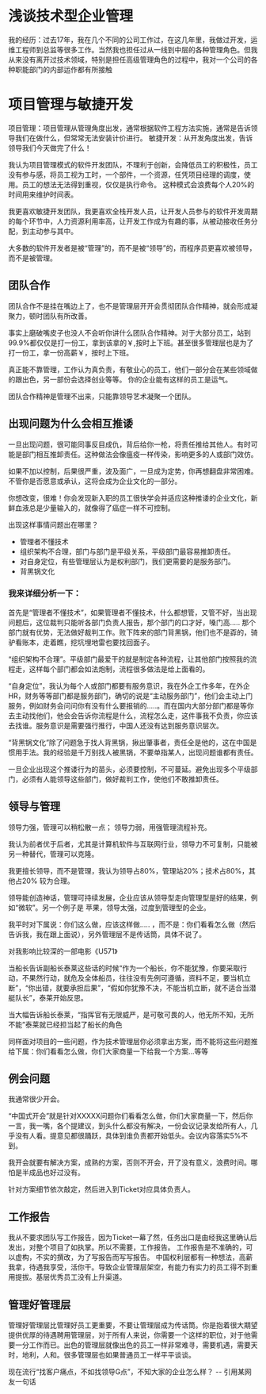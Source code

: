 浅谈技术型企业管理
==================

我的经历：过去17年，我在几个不同的公司工作过，在这几年里，我做过开发，运维工程师到总监等很多工作。当然我也担任过从一线到中层的各种管理角色。但我从来没有离开过技术领域，特别是担任高级管理角色的过程中，我对一个公司的各种职能部门的内部运作都有所接触

项目管理与敏捷开发
================
项目管理：项目管理从管理角度出发，通常根据软件工程方法实施，通常是告诉领导我们在做什么，但常常无法安装计价进行。
敏捷开发：从开发角度出发，告诉领导我们今天做完了什么！

我认为项目管理模式的软件开发团队，不理利于创新，会降低员工的积极性，员工没有参与感，将员工视为工时，一个部件，一个资源，任凭项目经理的调度，使用。员工的想法无法得到重视，仅仅是执行命令。
这种模式会浪费每个人20%的时间用来维护时间表。

我更喜欢敏捷开发团队，我更喜欢全栈开发人员，让开发人员参与的软件开发周期的每个环节中，人力资源利用率高，让开发工作成为有趣的事，从被动接收任务分配，到主动参与其中。

大多数的软件开发者是被“管理”的，而不是被“领导”的，而程序员更喜欢被领导，而不是被管理。

团队合作
--------
团队合作不是挂在嘴边上了，也不是管理层开开会贯彻团队合作精神，就会形成凝聚力，顿时团队有所改善。

事实上磨破嘴皮子也没人不会听你讲什么团队合作精神。对于大部分员工，站到99.9%都仅仅是打一份工，拿到该拿的￥,按时上下班。甚至很多管理层也是为了打一份工，拿一份高薪￥，按时上下班。

真正能不靠管理，工作认为真负责，有敬业心的员工，他们一部分会在某些领域做的跟出色，另一部份会选择创业等等。 你的企业能有这样的员工是运气。

团队合作精神是管理不出来，只能靠领导艺术凝聚一个团队。


出现问题为什么会相互推诿
--------
一旦出现问题，很可能同事反目成仇，背后给你一枪，将责任推给其他人。有时可能是部门相互推卸责任。这种做法会像瘟疫一样传染，影响更多的人或部门效仿。

如果不加以控制，后果很严重，波及面广，一旦成为定势，你再想翻盘非常困难。不管你是否愿意或承认，这将会成为企业文化的一部分。

你想改变，很难！你会发现新入职的员工很快学会并适应这种推诿的企业文化，新鲜血液总是少量输入的，就像得了癌症一样不可控制。

出现这样事情问题出在哪里？

- 管理者不懂技术
- 组织架构不合理，部门与部门是平级关系，平级部门最容易推卸责任。
- 对自身定位，有些管理层认为是权利部门，我们更需要的是服务部门。
- 背黑锅文化


### 我来详细分析一下：

首先是“管理者不懂技术”，如果管理者不懂技术，什么都想管，又管不好，当出现问题后，这位裁判只能听各部门负责人报告，那个部门的口才好，嗓门高..... 那个部门就有优势，无法做好裁判工作。败下阵来的部门背黑锅，他们也不是孬的，骑驴看账本，走着瞧，挖坑埋地雷也要找回面子。

“组织架构不合理”。平级部门最爱干的就是制定各种流程，让其他部门按照我的流程走，这样每个部门都会如法炮制，流程很多做法是给上面看的。

“自身定位”，我认为每个人或部门都要有服务意识，我在外企工作多年，在外企HR，财务等等部门都是服务部门，确切的说是“主动服务部门”，他们会主动上门服务，例如财务会问问你有没有什么要报销的.....。而在国内大部分部门都是等你去主动找他们，他会会告诉你流程是什么，流程怎么走，这件事我不负责，你应该去找谁。服务意识是需要强行推行，中国人还没有达到服务意识层次。

“背黑锅文化”除了问题急于找人背黑锅，揪出肇事者，责任全是他的，这在中国是惯用手法。我的经验是千万别找人被黑锅，不要单指某人，出现问题谁都有责任。

一旦企业出现这个推诿行为的苗头，必须要控制，不可蔓延。避免出现多个平级部门，必须有人能领导这些部门，做好裁判工作，使他们不敢推卸责任。


领导与管理
----------------

领导力强，管理可以稍松散一点； 领导力弱，用强管理流程补充。

我认为前者优于后者，尤其是计算机软件与互联网行业，领导力不可复制，只能被另一种替代，管理可以克隆。

我更擅长领导，而不是管理，我认为领导占80%，管理站20%；技术占80%，其他占20% 较为合理。

领导能创造神话，管理可持续发展，企业应该从领导型走向管理型是好的结果，例如“微软”。另一个例子是 苹果，领导太强，过度到管理型的企业。



我平时对下属说：你们这么做，应该这样做..... ，而不是：你们看看怎么做（然后告诉我，我在跟上面说），另外管理层不是传话筒，具体不说了。

对我影响比较深的一部电影《U571》

当船长告诉副船长泰莱这些话的时候“作为一个船长，你不能犹豫，你要采取行动，不果然行动，就危及全体船员，往往没有先例可遵循，资料不足，要当机立断”，“你出错，就要承担后果”，“假如你犹豫不决，不能当机立断，就不适合当潜艇队长”，泰莱开始反思。

当大幅告诉船长泰莱，“指挥官有无限威严，是可敬可畏的人，他无所不知，无所不能”泰莱就已经担当起了船长的角色

同样面对项目的一些问题，作为技术管理层你必须拿出方案，而不能将这些问题推给下属：你们看看怎么做，你们大家商量一下给我一个方案...等等


例会问题
--------
我通常很少开会。

“中国式开会”就是针对XXXXX问题你们看看怎么做，你们大家商量一下，然后你一言，我一嘴，各个提建议，到头什么都没有解决，一份会议记录发给所有人，几乎没有人看。提意见都很踊跃，具体到谁负责都开始低头。会议内容落实5%不到。

我开会就要有解决方案，成熟的方案，否则不开会，开了没有意义，浪费时间。哪怕是半成品也好过没有。

针对方案细节依次敲定，然后进入到Ticket对应具体负责人。

工作报告
--------
我从不要求团队写工作报告，因为Ticket一幕了然，任务出口是由经我这里确认后发出，对整个项目了如执掌。所以不需要，工作报告。
工作报告是不准确的，可以虚构，不实的撰改，为了写报告而写写报告。
中国权利层都有一种想法，高薪我拿，待遇我享受，活你干。导致企业管理层架空，有能力有实力的员工得不到重用提拔。基层优秀员工没有上升渠道。

管理好管理层
------------
管理好管理层比管理好员工更重要，不要让管理层成为传话筒。你是抱着很大期望提供优厚的待遇聘用管理层，对于所有人来说，你需要一个这样的职位，对于他需要一分工作而已。出色的管理层就像出色的员工一样非常难寻，需要机遇，需要天时，地利，人和。很多管理层也如果普通员工一样平平谈谈。

现在流行“找客户痛点，不如找领导G点”，不知大家的企业怎么样？  -- 引用某网友一句话

